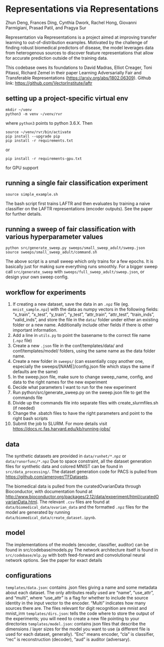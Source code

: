 # Representations via Representations
Zhun Deng, Frances Ding, Cynthia Dwork, Rachel Hong, Giovanni Parmigiani, Prasad Patil, and Pragya Sur

Representation via Representations is a project aimed at improving transfer learning to out-of-distribution examples. Motivated by the challenge of finding robust biomedical predictors of disease, the model leverages data from heterogenous sources to discover feature representations that allow for accurate prediction outside of the training data.

This codebase owes its foundations to David Madras, Elliot Creager, Toni Pitassi, Richard Zemel in their paper Learning Adversarially Fair and Transferable Representations (https://arxiv.org/abs/1802.06309). Github link: https://github.com/VectorInstitute/laftr

## setting up a project-specific virtual env
```
mkdir ~/venv 
python3 -m venv ~/venv/rvr
```
where `python3` points to python 3.6.X. Then
```
source ~/venv/rvr/bin/activate
pip install --upgrade pip
pip install -r requirements.txt
```
or 
```
pip install -r requirements-gpu.txt
```
for GPU support

## running a single fair classification experiment
```
source simple_example.sh
```
The bash script first trains LAFTR and then evaluates by training a naive classifier on the LAFTR representations (encoder outputs).
See the paper for further details.

## running a sweep of fair classification with various hyperparameter values
```
python src/generate_sweep.py sweeps/small_sweep_adult/sweep.json
source sweeps/small_sweep_adult/command.sh
```
The above script is a small sweep which only trains for a few epochs. 
It is basically just for making sure everything runs smoothly. 
For a bigger sweep call `src/generate_sweep` with `sweeps/full_sweep_adult/sweep.json`, or design your own sweep config.

## workflow for experiments
1. If creating a new dataset, save the data in an `.npz` file (eg. `mnist_sample.npz`) with the data as numpy vectors in the following fields: “x_train”, “x_test”, “y_train”, “y_test”, “attr_train”, “attr_test”, “train_inds”, “valid_inds”, and store the file in the `data/` folder under either an existing folder or a new name. Additionally include other fields if there is other important information.
2. Add a line in `utils.py` to point the basename to the correct file name (`.npz` file)
3. Create a new `.json` file in the conf/templates/data/ and conf/templates/model/ folders, using the same name as the data folder name.
4. Create a new folder in `sweeps/` (can essentially copy another one, especially the sweeps/[NAME]/config.json file which stays the same if defaults are the same) 
5. In the sweep.json file, make sure to change sweep_name, config, and data to the right names for the new experiment
6. Decide what parameters I want to run for the new experiment
7. Run python/src/generate_sweep.py on the sweep.json file to get the commands file
8. Divide up the commands file into separate files with create_slurmfiles.sh (if needed)
9. Change the .sbatch files to have the right parameters and point to the right bash scripts
10. Submit the job to SLURM. For more details visit https://docs.rc.fas.harvard.edu/kb/running-jobs/

## data
The synthetic datasets are provided in `data/runhet/*.npz` or `data/runorfunc/*.npz` Due to space constraint, all the dataset generation files for synthetic data and colored MNIST can be found in `src/data_processing/`. The dataset generation code for PACS is pulled from https://github.com/ameroyer/TFDatasets.

The biomedical data is pulled from the curatedOvarianData through Bioconductor, with documentation found at http://www.bioconductor.org/packages/2.12/data/experiment/html/curatedOvarianData.html. The relevant `.csv` files are found at `data/biomedical_data/ovarian_data` and the formatted `.npz` files for the model are generated by running `data/biomedical_data/create_dataset.ipynb`.

## model
The implementations of the models (encoder, classifier, auditor) can be found in src/codebase/models.py The network architecture itself is found in `src/codebase/mlp.py` with both feed-forward and convolutional neural network options. See the paper for exact details

## configurations
`templates/data.json`: contains .json files giving a name and some metadata about each dataset. The only attributes really used are “name”, “use_attr”, and “multi”, where “use_attr” is a flag for whether to include the source identity in the input vector to the encoder. “Multi” indicates how many sources there are. The files relevant for digit recognition are mnist and mnist_irm
`templates/dirs.json`: tells the code where to store the output of the experiments; you will need to create a new file pointing to your directories
`templates/model.json`: contains json files that describe the dimensions / layer sizes for the model you want to use (a different file is used for each dataset, generally). “Enc” means encoder, “cla” is classifier, “rec” is reconstruction (decoder), “aud” is auditor (adversary). 


